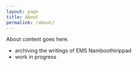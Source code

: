 ```yaml
---
layout: page
title: About
permalink: /about/
---
```


About content goes here.

- archiving the writings of EMS Namboothirippad
- work in progress
